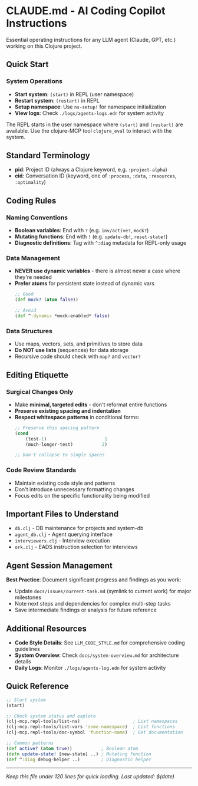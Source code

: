 # CLAUDE.md - AI Coding Copilot Instructions

Essential operating instructions for any LLM agent (Claude, GPT, etc.) working on this Clojure project.

## Quick Start

### System Operations
- **Start system**: `(start)` in REPL (user namespace)
- **Restart system**: `(restart)` in REPL
- **Setup namespace**: Use `ns-setup!` for namespace initialization
- **View logs**: Check `./logs/agents-logs.edn` for system activity

The REPL starts in the user namespace where `(start)` and `(restart)` are available.
Use the clojure-MCP tool `clojure_eval` to interact with the system.

## Standard Terminology

- **pid**: Project ID (always a Clojure keyword, e.g. `:project-alpha`)
- **cid**: Conversation ID (keyword, one of `:process`, `:data`, `:resources`, `:optimality`)

## Coding Rules

### Naming Conventions
- **Boolean variables**: End with `?` (e.g. `inv/active?`, `mock?`)
- **Mutating functions**: End with `!` (e.g. `update-db!`, `reset-state!`)
- **Diagnostic definitions**: Tag with `^:diag` metadata for REPL-only usage

### Data Management
- **NEVER use dynamic variables** - there is almost never a case where they're needed
- **Prefer atoms** for persistent state instead of dynamic vars
  ```clojure
  ;; Good
  (def mock? (atom false))
  
  ;; Avoid
  (def ^:dynamic *mock-enabled* false)
  ```

### Data Structures
- Use maps, vectors, sets, and primitives to store data
- **Do NOT use lists** (sequences) for data storage
- Recursive code should check with `map?` and `vector?`

## Editing Etiquette

### Surgical Changes Only
- Make **minimal, targeted edits** - don't reformat entire functions
- **Preserve existing spacing and indentation**
- **Respect whitespace patterns** in conditional forms:
  ```clojure
  ;; Preserve this spacing pattern
  (cond
      (test-1)                      1
      (much-longer-test)           2)
  
  ;; Don't collapse to single spaces
  ```

### Code Review Standards
- Maintain existing code style and patterns
- Don't introduce unnecessary formatting changes
- Focus edits on the specific functionality being modified

## Important Files to Understand

- `db.clj` - DB maintenance for projects and system-db
- `agent_db.clj` - Agent querying interface
- `interviewers.clj` - Interview execution
- `ork.clj` - EADS instruction selection for interviews

## Agent Session Management

**Best Practice**: Document significant progress and findings as you work:
- Update `docs/issues/current-task.md` (symlink to current work) for major milestones
- Note next steps and dependencies for complex multi-step tasks
- Save intermediate findings or analysis for future reference

## Additional Resources

- **Code Style Details**: See `LLM_CODE_STYLE.md` for comprehensive coding guidelines
- **System Overview**: Check `docs/system-overview.md` for architecture details
- **Daily Logs**: Monitor `./logs/agents-log.edn` for system activity

## Quick Reference

```clojure
;; Start system
(start)

;; Check system status and explore
(clj-mcp.repl-tools/list-ns)                    ; List namespaces
(clj-mcp.repl-tools/list-vars 'some.namespace)  ; List functions
(clj-mcp.repl-tools/doc-symbol 'function-name)  ; Get documentation

;; Common patterns
(def active? (atom true))           ; Boolean atom
(defn update-state! [new-state] ..) ; Mutating function
(def ^:diag debug-helper ..)        ; Diagnostic helper
```

---
*Keep this file under 120 lines for quick loading. Last updated: $(date)*
